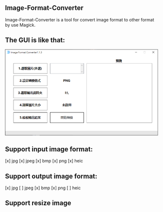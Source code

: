 ## Image-Format-Converter

Image-Format-Converter is a tool for convert image format to other format by use Magick.

## The GUI is like that:
![image](image.png)

## Support input image format:

[x] jpg
[x] jpeg
[x] bmp
[x] png
[x] heic

## Support output image format:

[x] jpg
[ ] jpeg
[x] bmp
[x] png
[ ] heic

## Support resize image
